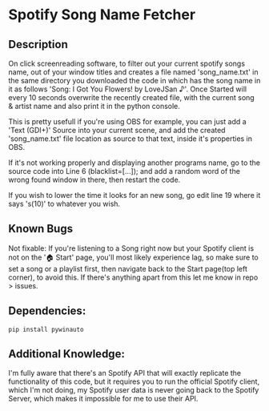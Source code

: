 # Spotify Song Name Fetcher

## Description
On click screenreading software, to filter out your current spotify songs name, out of your window titles and creates a file named 'song_name.txt' in the same directory you downloaded the code in which has the song name in it as follows 'Song: I Got You Flowers! by LoveJSan ♪'. Once Started will every 10 seconds overwrite the recently created file, with the current song & artist name and also print it in the python console.

This is pretty usefull if you're using OBS for example, you can just add a 'Text (GDI+)' Source into your current scene, and add the created 'song_name.txt' file location as source to that text, inside it's properties in OBS.

If it's not working properly and displaying another programs name, go to the source code into Line 6 (blacklist=[...]); and add a random word of the wrong found window in there, then restart the code.

If you wish to lower the time it looks for an new song, go edit line 19 where it says 's(10)' to whatever you wish. 

## Known Bugs
Not fixable: If you're listening to a Song right now but your Spotify client is not on the '🏠 Start' page, you'll most likely experience lag, so make sure to set a song or a playlist first, then navigate back to the Start page(top left corner), to avoid this.
If there's anything apart from this let me know in repo > issues.

## Dependencies:

	pip install pywinauto


## Additional Knowledge:
I'm fully aware that there's an Spotify API that will exactly replicate the functionality of this code, but it requires you to run the official Spotify client, which I'm not doing, my Spotify user data is never going back to the Spotify Server, which makes it impossible for me to use their API.
